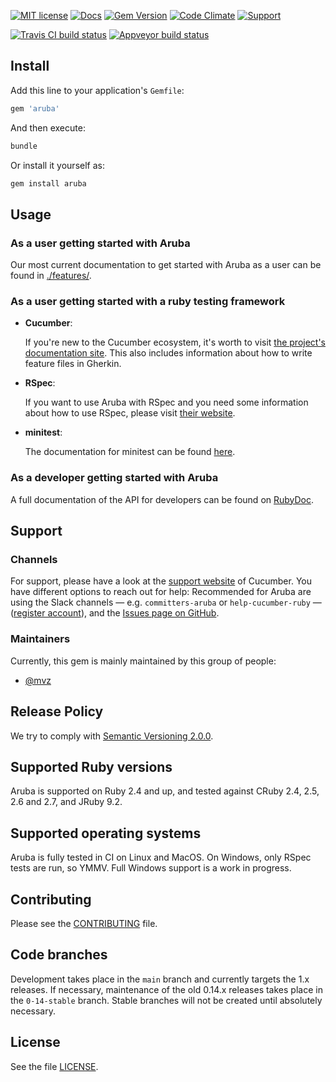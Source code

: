 [![MIT license](https://img.shields.io/badge/license-MIT-blue.svg)](https://raw.githubusercontent.com/cucumber/aruba/main/LICENSE)
[![Docs](https://img.shields.io/badge/cucumber.pro-aruba-3d10af.svg)](https://app.cucumber.pro/projects/aruba)
[![Gem Version](https://badge.fury.io/rb/aruba.svg)](http://badge.fury.io/rb/aruba)
[![Code Climate](https://codeclimate.com/github/cucumber/aruba.svg)](https://codeclimate.com/github/cucumber/aruba)
[![Support](https://img.shields.io/badge/cucumber-support-orange.svg)](https://cucumber.io/support)

[![Travis CI build status](https://travis-ci.org/cucumber/aruba.svg)](https://travis-ci.org/cucumber/aruba) 
[![Appveyor build status](https://ci.appveyor.com/api/projects/status/jfo2tkqhnrqqcivl?svg=true)](https://ci.appveyor.com/project/cucumberbdd/aruba)

## Install

Add this line to your application's `Gemfile`:

```ruby
gem 'aruba'
```

And then execute:

```bash
bundle
```

Or install it yourself as:

```bash
gem install aruba
```

## Usage

### As a user getting started with Aruba

Our most current documentation to get started with Aruba as a user can be
found in [./features/](https://github.com/cucumber/aruba/tree/main/features/).

### As a user getting started with a ruby testing framework

* **Cucumber**:

    If you're new to the Cucumber ecosystem, it's worth to visit
[the project's documentation site](https://cucumber.io/docs). This also includes
information about how to write feature files in Gherkin.

* **RSpec**:

    If you want to use Aruba with RSpec and you need some information about how to use RSpec, please visit [their website](http://rspec.info/documentation/).

* **minitest**:

    The documentation for minitest can be found [here](http://docs.seattlerb.org/minitest/).

### As a developer getting started with Aruba

A full documentation of the API for developers can be found on
[RubyDoc](http://www.rubydoc.info/gems/aruba).

## Support

### Channels

For support, please have a look at the [support website](https://cucumber.io/support)
of Cucumber. You have different options to reach out for help: Recommended for
Aruba are using the Slack channels &mdash; e.g. `committers-aruba` or `help-cucumber-ruby`
&mdash; ([register account](https://cucumberbdd-slack-invite.herokuapp.com/)), and the
[Issues page on GitHub](https://github.com/cucumber/aruba/issues).

### Maintainers

Currently, this gem is mainly maintained by this group of people:

* [@mvz](https://github.com/mvz)

## Release Policy

We try to comply with [Semantic Versioning 2.0.0](http://semver.org/spec/v2.0.0.html).

## Supported Ruby versions

Aruba is supported on Ruby 2.4 and up, and tested against CRuby 2.4, 2.5, 2.6
and 2.7, and JRuby 9.2.

## Supported operating systems

Aruba is fully tested in CI on Linux and MacOS. On Windows, only RSpec tests
are run, so YMMV. Full Windows support is a work in progress.

## Contributing

Please see the [CONTRIBUTING](CONTRIBUTING.md) file.

## Code branches

Development takes place in the `main` branch and currently targets the 1.x
releases. If necessary, maintenance of the old 0.14.x releases takes place in
the `0-14-stable` branch. Stable branches will not be created until absolutely
necessary.

## License

See the file [LICENSE](LICENSE).
